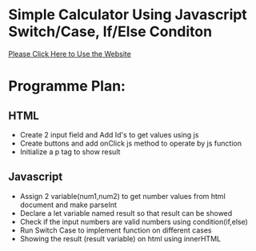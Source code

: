 # Simple Calculator Using Javascript Switch/Case, If/Else Conditon

[Please Click Here to Use the Website](https://ahmed-calculator-2024.netlify.app)

# Programme Plan: 

## HTML
* Create 2 input field and Add Id's to get values using js
* Create buttons and add onClick js method to operate by js function
* Initialize a p tag to show result

## Javascript
* Assign 2 variable(num1,num2) to get number values from html document and make parseInt
* Declare a let variable named result so that result can be showed
* Check if the input numbers are valid numbers using condition(if,else)
* Run Switch Case to implement function on different cases 
* Showing the result (result variable) on html using innerHTML



